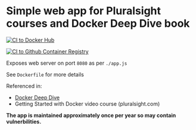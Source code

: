 # Simple web app for Pluralsight courses and Docker Deep Dive book
[![CI to Docker Hub](https://github.com/mercadoalex/psweb/actions/workflows/main.yml/badge.svg)](https://github.com/mercadoalex/psweb/actions/workflows/main.yml)

[![CI to Github Container Registry](https://github.com/mercadoalex/psweb/actions/workflows/github_registry.yml/badge.svg)](https://github.com/mercadoalex/psweb/actions/workflows/github_registry.yml)

Exposes web server on port `8080` as per `./app.js`

See `Dockerfile` for more details

Referenced in:
- [Docker Deep Dive](https://www.amazon.com/Docker-Deep-Dive-Nigel-Poulton/dp/1521822808/ref=tmm_pap_swatch_0?_encoding=UTF8&qid=&sr=) 
- Getting Started with Docker video course (pluralsight.com)

**The app is maintained approximately once per year so may contain vulnerbilities.**

